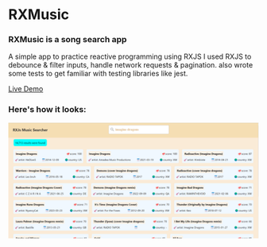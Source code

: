 # RXMusic
### RXMusic is a song search app
A simple app to practice reactive programming using RXJS
I used RXJS to debounce & filter inputs, handle network requests & pagination. also wrote some tests to get familiar with testing libraries like jest.

[Live Demo](https://rxjs-music.netlify.app/)

### Here's how it looks:

![music](./music.png)